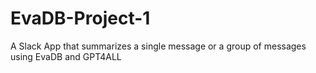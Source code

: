 # EvaDB-Project-1
A Slack App that summarizes a single message or a group of messages using EvaDB and GPT4ALL
